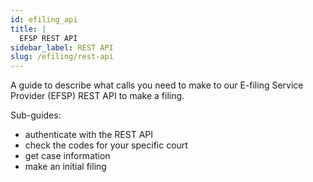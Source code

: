 ```yaml
---
id: efiling_api
title: |
  EFSP REST API
sidebar_label: REST API
slug: /efiling/rest-api
---
```


A guide to describe what calls you need to make to our E-filing Service Provider (EFSP) REST API to make a filing.

Sub-guides:
* authenticate with the REST API
* check the codes for your specific court
* get case information
* make an initial filing